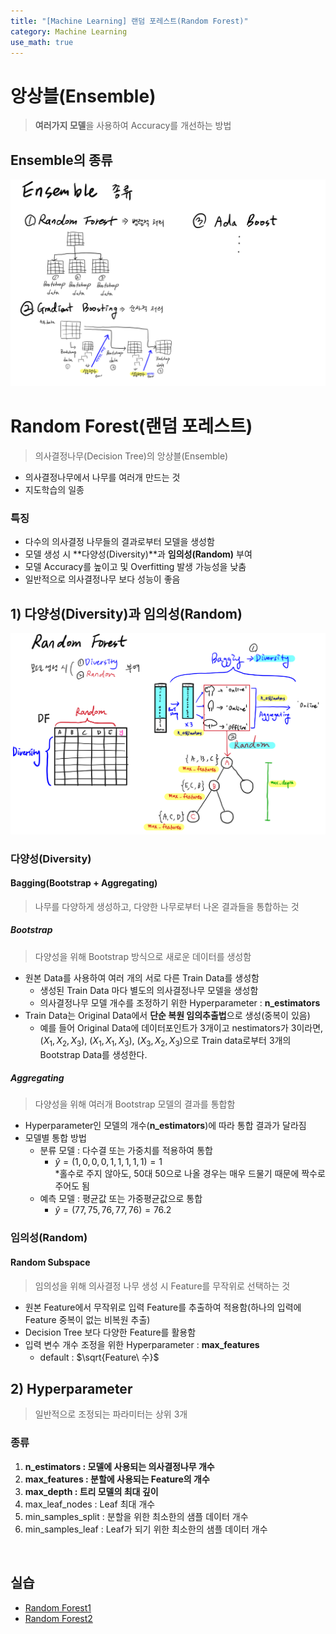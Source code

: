```yaml
---
title: "[Machine Learning] 랜덤 포레스트(Random Forest)"
category: Machine Learning
use_math: true
---
```

# 앙상블(Ensemble)
> **여러가지 모델**을 사용하여 Accuracy를 개선하는 방법

## Ensemble의 종류
![](/assets/images/posts/ml/Ensemble.png)

# Random Forest(랜덤 포레스트)
> 의사결정나무(Decision Tree)의 앙상블(Ensemble)

- 의사결정나무에서 나무를 여러개 만드는 것
- 지도학습의 일종

### 특징
- 다수의 의사결정 나무들의 결과로부터 모델을 생성함
- 모델 생성 시 **다양성(Diversity)**과 **임의성(Random)** 부여
- 모델 Accuracy를 높이고 및 Overfitting 발생 가능성을 낮춤
- 일반적으로 의사결정나무 보다 성능이 좋음

## 1) 다양성(Diversity)과 임의성(Random)
![](/assets/images/posts/ml/Diversity_random.png)

### 다양성(Diversity)

#### Bagging(**B**ootstrap + **Agg**regat**ing**)
> 나무를 다양하게 생성하고, 다양한 나무로부터 나온 결과들을 통합하는 것

##### Bootstrap
> 다양성을 위해 Bootstrap 방식으로 새로운 데이터를 생성함 

- 원본 Data를 사용하여 여러 개의 서로 다른 Train Data를 생성함
    - 생성된 Train Data 마다 별도의 의사결정나무 모델을 생성함
    - 의사결정나무 모델 개수를 조정하기 위한 Hyperparameter : **n_estimators**
- Train Data는 Original Data에서 **단순 복원 임의추출법**으로 생성(중복이 있음)
    - 예를 들어 Original Data에 데이터포인트가 3개이고 nestimators가 3이라면,<br> ($X_1, X_2, X_3$), ($X_1, X_1, X_3$), ($X_3, X_2, X_3$)으로 Train data로부터 3개의 Bootstrap Data를 생성한다. 

##### Aggregating
> 다양성을 위해 여러개 Bootstrap 모델의 결과를 통합함

- Hyperparameter인 모델의 개수(**n_estimators**)에 따라 통합 결과가 달라짐
- 모델별 통합 방법
    - 분류 모델 : 다수결 또는 가중치를 적용하여 통합
      - $\hat{y} = (1,0,0,0,1,1,1,1,1)=1$<br>
        *홀수로 주지 않아도, 50대 50으로 나올 경우는 매우 드물기 때문에 짝수로 주어도 됨
    - 예측 모델 : 평균값 또는 가중평균값으로 통합
      - $\hat{y} = (77,75,76,77,76)=76.2$
    
### 임의성(Random)

#### Random Subspace
> 임의성을 위해 의사결정 나무 생성 시 Feature를 무작위로 선택하는 것

- 원본 Feature에서 무작위로 입력 Feature를 추출하여 적용함(하나의 입력에 Feature 중복이 없는 비복원 추출)
- Decision Tree 보다 다양한 Feature를 활용함
- 입력 변수 개수 조정을 위한 Hyperparameter : **max_features**
    - default : $\sqrt{Feature\ 수}$
    
## 2) Hyperparameter
> 일반적으로 조정되는 파라미터는 상위 3개

### 종류
1. **n_estimators : 모델에 사용되는 의사결정나무 개수**
2. **max_features : 분할에 사용되는 Feature의 개수**
3. **max_depth : 트리 모델의 최대 깊이**
4. max_leaf_nodes : Leaf 최대 개수
5. min_samples_split : 분할을 위한 최소한의 샘플 데이터 개수
6. min_samples_leaf : Leaf가 되기 위한 최소한의 샘플 데이터 개수

<br>

## 실습
- <a href="https://colab.research.google.com/drive/19tBAC09LH8fRhTdOQO_kNndb5zLiiCcv?usp=sharing">Random Forest1</a>
- <a href="https://drive.google.com/file/d/1A7l9dGplzy8Vpru5Nqzp30dtYZk4U8QR/view?usp=sharing">Random Forest2</a>